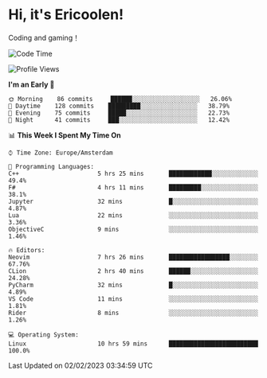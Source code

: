 # Hi, it's Ericoolen!
Coding and gaming！

<!--START_SECTION:waka-->
![Code Time](http://img.shields.io/badge/Code%20Time-659%20hrs%2048%20mins-blue)

![Profile Views](http://img.shields.io/badge/Profile%20Views-17-blue)

**I'm an Early 🐤** 

```text
🌞 Morning    86 commits     ██████░░░░░░░░░░░░░░░░░░░   26.06% 
🌆 Daytime    128 commits    █████████░░░░░░░░░░░░░░░░   38.79% 
🌃 Evening    75 commits     █████░░░░░░░░░░░░░░░░░░░░   22.73% 
🌙 Night      41 commits     ███░░░░░░░░░░░░░░░░░░░░░░   12.42%

```


📊 **This Week I Spent My Time On** 

```text
⌚︎ Time Zone: Europe/Amsterdam

💬 Programming Languages: 
C++                      5 hrs 25 mins       ████████████░░░░░░░░░░░░░   49.4% 
F#                       4 hrs 11 mins       █████████░░░░░░░░░░░░░░░░   38.1% 
Jupyter                  32 mins             █░░░░░░░░░░░░░░░░░░░░░░░░   4.87% 
Lua                      22 mins             ░░░░░░░░░░░░░░░░░░░░░░░░░   3.36% 
ObjectiveC               9 mins              ░░░░░░░░░░░░░░░░░░░░░░░░░   1.46%

🔥 Editors: 
Neovim                   7 hrs 26 mins       █████████████████░░░░░░░░   67.76% 
CLion                    2 hrs 40 mins       ██████░░░░░░░░░░░░░░░░░░░   24.28% 
PyCharm                  32 mins             █░░░░░░░░░░░░░░░░░░░░░░░░   4.89% 
VS Code                  11 mins             ░░░░░░░░░░░░░░░░░░░░░░░░░   1.81% 
Rider                    8 mins              ░░░░░░░░░░░░░░░░░░░░░░░░░   1.26%

💻 Operating System: 
Linux                    10 hrs 59 mins      █████████████████████████   100.0%

```


 Last Updated on 02/02/2023 03:34:59 UTC
<!--END_SECTION:waka-->

